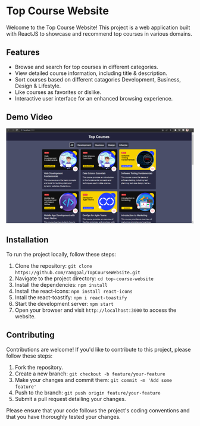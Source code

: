 # Top Course Website

Welcome to the Top Course Website! This project is a web application built with ReactJS to showcase and recommend top courses in various domains.

## Features

- Browse and search for top courses in different categories.
- View detailed course information, including title & description.
- Sort courses based on different catagories Development, Business,   Design & Lifestyle.
- Like courses as favorites or dislike.
- Interactive user interface for an enhanced browsing experience.

## Demo Video

[![Demo Video](Demo1.png)](https://drive.google.com/file/d/1Uv8wzX8YWmDlzKMTI9eodM9BccByf_f0/preview)

## Installation

To run the project locally, follow these steps:

1. Clone the repository: `git clone https://github.com/ramgpal/TopCourseWebsite.git`
2. Navigate to the project directory: `cd top-course-website`
3. Install the dependencies: `npm install`
4. Install the react-icons: `npm install react-icons`
5. Intall the react-toastify: `npm i react-toastify`
4. Start the development server: `npm start`
5. Open your browser and visit `http://localhost:3000` to access the website.

## Contributing

Contributions are welcome! If you'd like to contribute to this project, please follow these steps:

1. Fork the repository.
2. Create a new branch: `git checkout -b feature/your-feature`
3. Make your changes and commit them: `git commit -m 'Add some feature'`
4. Push to the branch: `git push origin feature/your-feature`
5. Submit a pull request detailing your changes.

Please ensure that your code follows the project's coding conventions and that you have thoroughly tested your changes.
